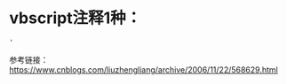 # vbscript注释1种：  
```
'
```
参考链接：  
https://www.cnblogs.com/liuzhengliang/archive/2006/11/22/568629.html
